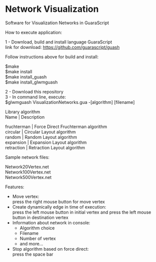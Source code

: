 # Network Visualization

Software for Visualization Networks in GuaraScript

How to execute application:

1 - Download, build and install language GuaraScript<br />
link for download: https://github.com/guarascript/guash

Follow instructions above for build and install:

$make <br />
$make install<br />
$make install_guash<br />
$make install_glwmguash

2 - Download this repository<br />
3 - In command line, execute:<br />
$glwmguash VisualizationNetworks.gua -[algorithm] [filename]

Library algorithm<br />
Name        | Description

fruchterman | Force Direct Fruchterman algorithm<br />
circular    | Circular Layout algorithm<br />
random      | Random Layout algorithm<br />
expansion   | Expansion Layout algorithm<br />
retraction  | Retraction Layout algorithm<br />

Sample network files:

Network20Vertex.net<br />
Network100Vertex.net<br />
Network500Vertex.net

Features:

- Move vertex: <br />
    press the right mouse button for move vertex
- Create dynamically edge in time of execution: <br/>
    press the left mouse button in initial vertex and press the left mouse button in destination vertex
- Information about network in console: <br/>
    - Algorithm choice
    - Filename 
    - Number of vertex
    - and more...
- Stop algorithm based on force direct:<br/>
    press the space bar


